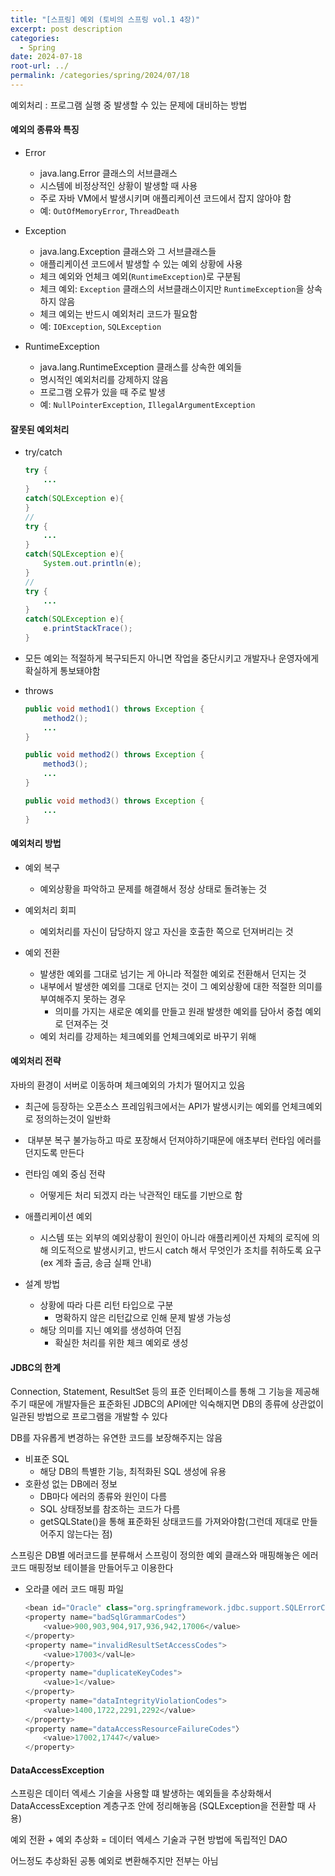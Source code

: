 ```yaml
---
title: "[스프링] 예외 (토비의 스프링 vol.1 4장)"
excerpt: post description
categories:
  - Spring
date: 2024-07-18
root-url: ../
permalink: /categories/spring/2024/07/18
---
```

예외처리 : 프로그램 실행 중 발생할 수 있는 문제에 대비하는 방법

#### 예외의 종류와 특징
- Error
	- java.lang.Error 클래스의 서브클래스
	- 시스템에 비정상적인 상황이 발생할 때 사용
	- 주로 자바 VM에서 발생시키며 애플리케이션 코드에서 잡지 않아야 함
	- 예: `OutOfMemoryError`, `ThreadDeath`

- Exception
	- java.lang.Exception 클래스와 그 서브클래스들
	- 애플리케이션 코드에서 발생할 수 있는 예외 상황에 사용
	- 체크 예외와 언체크 예외(`RuntimeException`)로 구분됨
	- 체크 예외: `Exception` 클래스의 서브클래스이지만 `RuntimeException`을 상속하지 않음
	- 체크 예외는 반드시 예외처리 코드가 필요함 
	- 예: `IOException`, `SQLException`

- RuntimeException
	- java.lang.RuntimeException 클래스를 상속한 예외들
	- 명시적인 예외처리를 강제하지 않음
	- 프로그램 오류가 있을 때 주로 발생
	- 예: `NullPointerException`, `IllegalArgumentException`


#### 잘못된 예외처리
- try/catch
    ```java
	try {
		... 
	}
	catch(SQLException e){
	}
	//
	try {
		... 
	}
	catch(SQLException e){
		System.out.println(e);
	}
	//
	try {
		... 
	}
	catch(SQLException e){
		e.printStackTrace();
	}
    ```  

- 모든 예외는 적절하게 복구되든지 아니면 작업을 중단시키고 개발자나 운영자에게 확실하게 통보돼야함

- throws
    ```java
	public void method1() throws Exception {
		method2();
		...
	}
	
	public void method2() throws Exception {
		method3();
		...
	}
	
	public void method3() throws Exception {
		...
	}
    ```  


#### 예외처리 방법
- 예외 복구
	- 예외상황을 파악하고 문제를 해결해서 정상 상태로 돌려놓는 것

- 예외처리 회피
	- 예외처리를 자신이 담당하지 않고 자신을 호출한 쪽으로 던져버리는 것

- 예외 전환
	- 발생한 예외를 그대로 넘기는 게 아니라 적절한 예외로 전환해서 던지는 것
	- 내부에서 발생한 예외를 그대로 던지는 것이 그 예외상황에 대한 적절한 의미를 부여해주지 못하는 경우
		- 의미를 가지는 새로운 예외를 만들고 원래 발생한 예외를 담아서 중첩 예외로 던져주는 것
	- 예외 처리를 강제하는 체크예외를 언체크예외로 바꾸기 위해


#### 예외처리 전략
자바의 환경이 서버로 이동하며 체크예외의 가치가 떨어지고 있음
- 최근에 등장하는 오픈소스 프레임워크에서는 API가 발생시키는 예외를 언체크예외로 정의하는것이 일반화
-  대부분 복구 불가능하고 따로 포장해서 던져야하기때문에 애초부터 런타임 에러를 던지도록 만든다

- 런타임 예외 중심 전략
	- 어떻게든 처리 되겠지 라는 낙관적인 태도를 기반으로 함
- 애플리케이션 예외
	- 시스템 또는 외부의 예외상황이 원인이 아니라 애플리케이션 자체의 로직에 의해 의도적으로 발생시키고, 반드시 catch 해서 무엇인가 조치를 취하도록 요구 (ex 계좌 출금, 송금 실패 안내)
- 설계 방법
	- 상황에 따라 다른 리턴 타입으로 구분
		- 명확하지 않은 리턴값으로 인해 문제 발생 가능성
	- 해당 의미를 지닌 예외를 생성하여 던짐
		- 확실한 처리를 위한 체크 예외로 생성


#### JDBC의 한계
Connection, Statement, ResultSet 등의 표준 인터페이스를 통해 그 기능을 제공해주기 때문에 개발자들은 표준화된 JDBC의 API에만 익숙해지면 DB의 종류에 상관없이 일관된 방법으로 프로그램을 개발할 수 있다

DB를 자유롭게 변경하는 유연한 코드를 보장해주지는 않음
- 비표준 SQL
	- 해당 DB의 특별한 기능, 최적화된 SQL 생성에 유용
- 호환성 없는 DB에러 정보
	- DB마다 에러의 종류와 원인이 다름
	- SQL 상태정보를 참조하는 코드가 다름
	- getSQLState()을 통해 표준화된 상태코드를 가져와야함(그런데 제대로 만들어주지 않는다는 점)

스프링은 DB별 에러코드를 분류해서 스프링이 정의한 예외 클래스와 매핑해놓은 에러코드 매핑정보 테이블을 만들어두고 이용한다

- 오라클 에러 코드 매핑 파일
    ```java
	<bean id="Oracle" class="org.springframework.jdbc.support.SQLErrorCodes">
	<property name="badSqlGrammarCodes"〉
		<value>900,903,904,917,936,942,17006</value>
	</property> 
	<property name="invalidResultSetAccessCodes"> 
		<value>17003</val니e>
	</property>
	<property name="duplicateKeyCodes">
		<value>1</value>
	</property>
	<property name="dataIntegrityViolationCodes">
		<value>1400,1722,2291,2292</value>
	</property>
	<property name="dataAccessResourceFailureCodes"〉
		<value>17002,17447</value>
	</property>
    ```  


#### DataAccessException
스프링은 데이터 엑세스 기술을 사용할 떄 발생하는 예외들을 추상화해서 DataAccessException 계층구조 안에 정리해놓음
(SQLException을 전환할 때 사용)

예외 전환 + 예외 추상화 = 데이터 엑세스 기술과 구현 방법에 독립적인 DAO

어느정도 추상화된 공통 예외로 변환해주지만 전부는 아님
